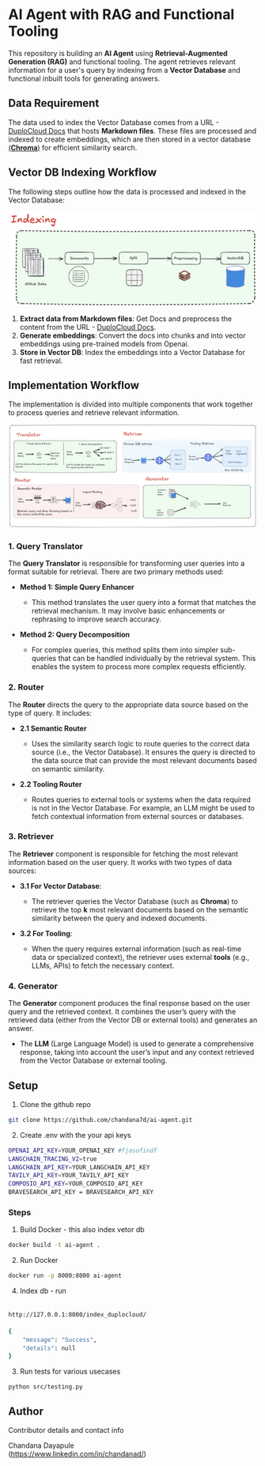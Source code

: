 # AI Agent with RAG and Functional Tooling

This repository is building an **AI Agent** using **Retrieval-Augmented Generation (RAG)** and functional tooling. The agent retrieves relevant information for a user's query by indexing from a **Vector Database** and functional inbuilt tools for generating answers.

## Data Requirement

The data used to index the Vector Database comes from a URL - [DuploCloud Docs](https://github.com/duplocloud/docs/tree/main/getting-started-1/application-focussed-interface) that hosts **Markdown files**. These files are processed and indexed to create embeddings, which are then stored in a vector database [(**Chroma**)]() for efficient similarity search.

## Vector DB Indexing Workflow

The following steps outline how the data is processed and indexed in the Vector Database:

![DB Indexing](assets/Indexing.png)
1. **Extract data from Markdown files**:  Get Docs and preprocess the content from the URL - [DuploCloud Docs](https://github.com/duplocloud/docs/tree/main/getting-started-1/application-focussed-interface).
2. **Generate embeddings**: Convert the docs into chunks and into vector embeddings using pre-trained models from Openai.
3. **Store in Vector DB**: Index the embeddings into a Vector Database for fast retrieval.

## Implementation Workflow

The implementation is divided into multiple components that work together to process queries and retrieve relevant information.

![AI Agent](assets/Workflow.png)

### 1. Query Translator

The **Query Translator** is responsible for transforming user queries into a format suitable for retrieval. There are two primary methods used:

- **Method 1: Simple Query Enhancer**
  - This method translates the user query into a format that matches the retrieval mechanism. It may involve basic enhancements or rephrasing to improve search accuracy.
  
- **Method 2: Query Decomposition**
  - For complex queries, this method splits them into simpler sub-queries that can be handled individually by the retrieval system. This enables the system to process more complex requests efficiently.

### 2. Router

The **Router** directs the query to the appropriate data source based on the type of query. It includes:

- **2.1 Semantic Router**
  - Uses the similarity search logic to route queries to the correct data source (i.e., the Vector Database). It ensures the query is directed to the data source that can provide the most relevant documents based on semantic similarity.

- **2.2 Tooling Router**
  - Routes queries to external tools or systems when the data required is not in the Vector Database. For example, an LLM might be used to fetch contextual information from external sources or databases.

### 3. Retriever

The **Retriever** component is responsible for fetching the most relevant information based on the user query. It works with two types of data sources:

- **3.1 For Vector Database**:
  - The retriever queries the Vector Database (such as **Chroma**) to retrieve the top **k** most relevant documents based on the semantic similarity between the query and indexed documents.

- **3.2 For Tooling**:
  - When the query requires external information (such as real-time data or specialized context), the retriever uses external **tools** (e.g., LLMs, APIs) to fetch the necessary context.

### 4. Generator

The **Generator** component produces the final response based on the user query and the retrieved context. It combines the user’s query with the retrieved data (either from the Vector DB or external tools) and generates an answer.

- The **LLM** (Large Language Model) is used to generate a comprehensive response, taking into account the user’s input and any context retrieved from the Vector Database or external tooling.

## Setup

1. Clone the github repo 
```bash
git clone https://github.com/chandana7d/ai-agent.git
``` 

2. Create .env with the your api keys 
```bash
OPENAI_API_KEY=YOUR_OPENAI_KEY #fjasofindf
LANGCHAIN_TRACING_V2=true
LANGCHAIN_API_KEY=YOUR_LANGCHAIN_API_KEY
TAVILY_API_KEY=YOUR_TAVILY_API_KEY
COMPOSIO_API_KEY=YOUR_COMPOSIO_API_KEY
BRAVESEARCH_API_KEY = BRAVESEARCH_API_KEY
``` 


### Steps 
1. Build Docker - this also index vetor db 
```bash
docker build -t ai-agent .
``` 

2. Run Docker 
```bash
docker run -p 8000:8000 ai-agent
```
4. Index db - run 

```bash

http://127.0.0.1:8000/index_duplocloud/

{
	"message": "Success",
	"details": null
}
```

3. Run tests for various usecases
```
python src/testing.py 
```
## Author

Contributor details and contact info

Chandana Dayapule  
(https://www.linkedin.com/in/chandanad/)
